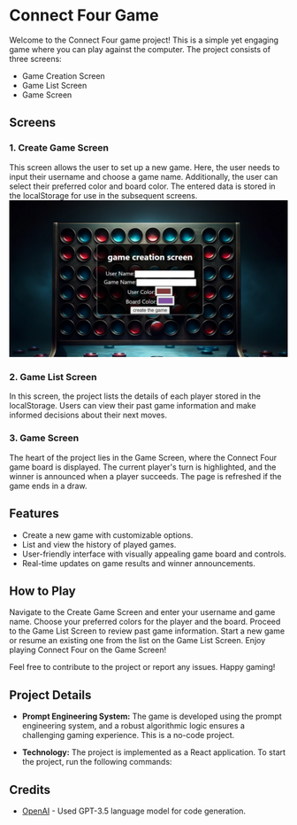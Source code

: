 # Connect Four Game

Welcome to the Connect Four game project! This is a simple yet engaging game where you can play against the computer. The project consists of three screens: 

- Game Creation Screen
- Game List Screen
- Game Screen

## Screens

### 1. Create Game Screen

This screen allows the user to set up a new game. Here, the user needs to input their username and choose a game name. Additionally, the user can select their preferred color and board color. The entered data is stored in the localStorage for use in the subsequent screens.
![CreateGame](public/gameCreate.png)

### 2. Game List Screen

In this screen, the project lists the details of each player stored in the localStorage. Users can view their past game information and make informed decisions about their next moves.

### 3. Game Screen

The heart of the project lies in the Game Screen, where the Connect Four game board is displayed. The current player's turn is highlighted, and the winner is announced when a player succeeds. The page is refreshed if the game ends in a draw.


## Features

- Create a new game with customizable options.
- List and view the history of played games.
- User-friendly interface with visually appealing game board and controls.
- Real-time updates on game results and winner announcements.

## How to Play
Navigate to the Create Game Screen and enter your username and game name.
Choose your preferred colors for the player and the board.
Proceed to the Game List Screen to review past game information.
Start a new game or resume an existing one from the list on the Game List Screen.
Enjoy playing Connect Four on the Game Screen!

Feel free to contribute to the project or report any issues. Happy gaming!


## Project Details

- **Prompt Engineering System:** The game is developed using the prompt engineering system, and a robust algorithmic logic ensures a challenging gaming experience. This is a no-code project.

- **Technology:** The project is implemented as a React application. To start the project, run the following commands:

## Credits

- [OpenAI](https://www.openai.com/) - Used GPT-3.5 language model for code generation.
